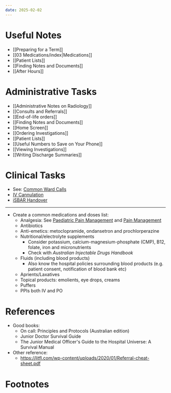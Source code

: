 ```yaml
---
date: 2025-02-02
---
```

# Useful Notes
- [[Preparing for a Term]]
- [[03 Medications/index|Medications]]
- [[Patient Lists]]
- [[Finding Notes and Documents]]
- [[After Hours]]
# Administrative Tasks
<!-- QueryToSerialize: List from "00 Reference/Administrative" sort file.name asc -->
<!-- SerializedQuery: List from "00 Reference/Administrative" sort file.name asc -->
- [[Administrative Notes on Radiology]]
- [[Consults and Referrals]]
- [[End-of-life orders]]
- [[Finding Notes and Documents]]
- [[Home Screen]]
- [[Ordering Investigations]]
- [[Patient Lists]]
- [[Useful Numbers to Save on Your Phone]]
- [[Viewing Investigations]]
- [[Writing Discharge Summaries]]
<!-- SerializedQuery END -->
# Clinical Tasks
- See: [Common Ward Calls](02%20Rotations/Common%20Ward%20Calls.md) 
- [IV Cannulation](01%20Disciplines/Clinical/Procedures/IV%20Cannulation.md)
- [iSBAR Handover](00%20Reference/Clinical/iSBAR%20Handover.md)

---
- Create a common medications and doses list:
	- Analgesia: See [Paediatric Pain Management](01%20Disciplines/Paediatrics/Topics/Paediatric%20Pain%20Management.md) and [Pain Management](01%20Disciplines/Clinical/Topics/Pain%20Management.md)
	- Antibiotics
	- Anti-emetics: metoclopramide, ondansetron and prochlorperazine
	- Nutritional/electrolyte supplements
		- Consider potassium, calcium-magnesium-phosphate (CMP), B12, folate, iron and micronutrients
		- Check with *Australian Injectable Drugs Handbook*
	- Fluids (including blood products)
		- Also know the hospital policies surrounding blood products (e.g. patient consent, notification of blood bank etc)
	- Aprients/Laxatives
	- Topical products: emolients, eye drops, creams
	- Puffers
	- PPIs both IV and PO

# References
- Good books:
	- On call: Principles and Protocols (Australian edition)
	- Junior Doctor Survival Guide
	- The Junior Medical Officer's Guide to the Hospital Universe: A Survival Manual
- Other reference:
	- https://litfl.com/wp-content/uploads/2020/01/Referral-cheat-sheet.pdf
# Footnotes

[^1]: Looking at you WA